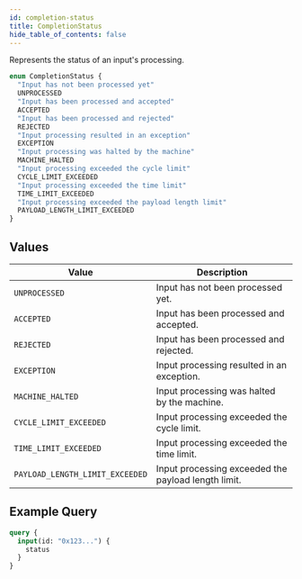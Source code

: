 ```yaml
---
id: completion-status
title: CompletionStatus
hide_table_of_contents: false
---
```


Represents the status of an input's processing.

```graphql
enum CompletionStatus {
  "Input has not been processed yet"
  UNPROCESSED
  "Input has been processed and accepted"
  ACCEPTED
  "Input has been processed and rejected"
  REJECTED
  "Input processing resulted in an exception"
  EXCEPTION
  "Input processing was halted by the machine"
  MACHINE_HALTED
  "Input processing exceeded the cycle limit"
  CYCLE_LIMIT_EXCEEDED
  "Input processing exceeded the time limit"
  TIME_LIMIT_EXCEEDED
  "Input processing exceeded the payload length limit"
  PAYLOAD_LENGTH_LIMIT_EXCEEDED
}
```

## Values

| Value | Description |
| ----- | ----------- |
| `UNPROCESSED` | Input has not been processed yet. |
| `ACCEPTED` | Input has been processed and accepted. |
| `REJECTED` | Input has been processed and rejected. |
| `EXCEPTION` | Input processing resulted in an exception. |
| `MACHINE_HALTED` | Input processing was halted by the machine. |
| `CYCLE_LIMIT_EXCEEDED` | Input processing exceeded the cycle limit. |
| `TIME_LIMIT_EXCEEDED` | Input processing exceeded the time limit. |
| `PAYLOAD_LENGTH_LIMIT_EXCEEDED` | Input processing exceeded the payload length limit. |

## Example Query

```graphql
query {
  input(id: "0x123...") {
    status
  }
}
``` 